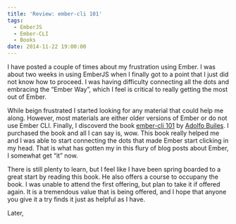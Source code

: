 ```yaml
---
title: 'Review: ember-cli 101'
tags:
  - EmberJS
  - Ember-CLI
  - Books
date: 2014-11-22 19:00:00
---
```


I have posted a couple of times about my frustration using
Ember. I was about two weeks in using EmberJS when I finally
got to a point that I just did not know how to proceed. I was
having difficulty connecting all the dots and embracing the
“Ember Way”, which I feel is critical to really getting the most
out of Ember.

While beign frustrated I started looking for any material that could
help me along. However, most materials are either older versions of Ember
or do not use Ember CLI. Finally, I discoverd the book [ember-cli 101](https://leanpub.com/ember-cli-101) by
[Adolfo Builes](http://blog.abuiles.com/). I purchased the book and all I can say is, wow. This book
really helped me and I was able to start connecting the dots that made Ember
start clicking in my head. That is what has gotten my in this flury of blog
posts about Ember, I somewhat get “it” now.

There is still plenty to learn, but I feel like I have been spring boarded
to a great start by reading this book. He also offers a course to occupany
the book. I was unable to attend the first offering, but plan to take it
if offered again. It is a tremendous value that is being offered, and I
hope that anyone you give it a try finds it just as helpful as I have.

Later,